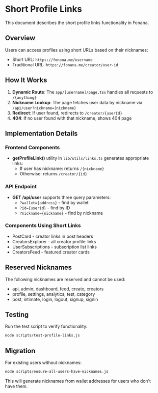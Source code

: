 # Short Profile Links

This document describes the short profile links functionality in Fonana.

## Overview

Users can access profiles using short URLs based on their nicknames:
- Short URL: `https://fonana.me/username`
- Traditional URL: `https://fonana.me/creator/user-id`

## How It Works

1. **Dynamic Route**: The `app/[username]/page.tsx` handles all requests to `/{anything}`
2. **Nickname Lookup**: The page fetches user data by nickname via `/api/user?nickname={nickname}`
3. **Redirect**: If user found, redirects to `/creator/{userId}`
4. **404**: If no user found with that nickname, shows 404 page

## Implementation Details

### Frontend Components

- **getProfileLink()** utility in `lib/utils/links.ts` generates appropriate links:
  - If user has nickname: returns `/{nickname}`
  - Otherwise: returns `/creator/{id}`

### API Endpoint

- **GET /api/user** supports three query parameters:
  - `?wallet={address}` - find by wallet
  - `?id={userId}` - find by ID
  - `?nickname={nickname}` - find by nickname

### Components Using Short Links

- PostCard - creator links in post headers
- CreatorsExplorer - all creator profile links
- UserSubscriptions - subscription list links
- CreatorsFeed - featured creator cards

## Reserved Nicknames

The following nicknames are reserved and cannot be used:
- api, admin, dashboard, feed, create, creators
- profile, settings, analytics, test, category
- post, intimate, login, logout, signup, signin

## Testing

Run the test script to verify functionality:
```bash
node scripts/test-profile-links.js
```

## Migration

For existing users without nicknames:
```bash
node scripts/ensure-all-users-have-nicknames.js
```

This will generate nicknames from wallet addresses for users who don't have them. 